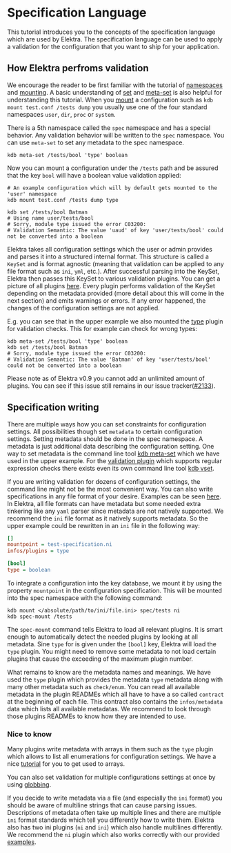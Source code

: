 # Specification Language

This tutorial introduces you to the concepts of the specification language which are used by Elektra. The specification language
can be used to apply a validation for the configuration that you want to ship for your application.

## How Elektra perfroms validation

We encourage the reader to be first familiar with the tutorial of [namespaces](namespaces.md) and [mounting](mount.md). A basic
understanding of [set](../help/kdb-set.md) and [meta-set](../help/kdb-meta-set.md) is also helpful for understanding this tutorial.
When you [mount](mount.md) a configuration such as `kdb mount test.conf /tests dump` you usually use one of the four standard namespaces
`user`, `dir`, `proc` or `system`.

There is a 5th namespace called the `spec` namespace and has a special behavior. Any validation behavior 
will be written to the `spec` namespace. You can use `meta-set` to set any metadata to the spec namespace.

```shell script
kdb meta-set /tests/bool 'type' boolean
```

Now you can mount a configuration under the `/tests` path and be assured that the key `bool` will
have a boolean value validation applied:

```shell script
# An example configuration which will by default gets mounted to the 'user' namespace
kdb mount test.conf /tests dump type

kdb set /tests/bool Batman     
# Using name user/tests/bool
# Sorry, module type issued the error C03200:
# Validation Semantic: The value 'uaud' of key 'user/tests/bool' could not be converted into a boolean
```

Elektra takes all configuration settings which the user or admin provides and parses it into a structured internal format.
This structure is called a `KeySet` and is format agnostic (meaning that validation can be applied to any file format
such as `ini`, `yml`, etc.). After successful parsing into the KeySet, Elektra then passes this KeySet to various
validation plugins. You can get a picture of all plugins [here](/src/plugins). Every plugin performs validation
of the KeySet depending on the metadata provided (more detail about this will come in the next section) and emits warnings
or errors. If any error happened, the changes of the configuration settings are not applied.

E.g. you can see
that in the upper example we also mounted the [type](/src/plugins/type/README.md) plugin for validation checks. This for example
can check for wrong types:

```shell script
kdb meta-set /tests/bool 'type' boolean
kdb set /tests/bool Batman
# Sorry, module type issued the error C03200:
# Validation Semantic: The value 'Batman' of key 'user/tests/bool' could not be converted into a boolean
```

Please note as of Elektra v0.9 you cannot add an unlimited amount of plugins. You can see if this issue
still remains in our issue tracker([#2133](https://github.com/ElektraInitiative/libelektra/issues/2133)).

## Specification writing

There are multiple ways how you can set constraints for configuration settings. All possibilities though set `metadata` to certain
configuration settings. Setting metadata should be done in the spec namespace. A metadata is just additional data describing the configuration setting.
One way to set metadata is the command line tool [kdb meta-set](../help/kdb-meta-set.md) which we have used in the upper example.
For the [validation plugin](../../src/plugins/validation/README.md) which supports regular expression checks there exists even its own
command line tool [kdb vset](../help/kdb-vset.md).

If you are writing validation for dozens of configuration settings, the command line might not be the most convenient way. You can also
write specifications in any file format of your desire. Examples can be seen [here](../../examples/spec). In Elektra, all file formats
can have metadata but some needed extra tinkering like any `yaml` parser since metadata are not natively supported. We recommend the `ini`
file format as it natively supports metadata. So the upper example
could be rewritten in an `ini` file in the following way:

```ini
[]
mountpoint = test-specification.ni
infos/plugins = type

[bool]
type = boolean
```

To integrate a configuration into the key database, we mount it by using the property `mountpoint` in the configuration specification.
This will be mounted into the spec namespace with the following command:

```shell script
kdb mount </absolute/path/to/ini/file.ini> spec/tests ni
kdb spec-mount /tests
```

The `spec-mount` command tells Elektra to load all relevant plugins. It is smart enough to automatically detect the needed plugins
by looking at all metadata. Sine `type` for is given under the `[bool]` key, Elektra will load the `type` plugin. 
You might need to remove some metadata to not load certain plugins that cause the exceeding of the maximum
plugin number.

What remains to know are the metadata names and meanings. We have used the `type` plugin which provides the metadata `type` metadata along with
many other metadata such as `check/enum`. You can read all available metadata in the plugin READMEs which all have to have a
so called `contract` at the beginning of each file. This contract also contains the `infos/metadata` data which lists all available
metadatas. We recommend to look through those plugins READMEs to know how they are intended to use.

### Nice to know

Many plugins write metadata with arrays in them such as the `type` plugin which allows to list all enumerations for configuration settings.
We have a nice [tutorial](../tutorials/arrays.md) for you to get used to arrays.

You can also set validation for multiple configurations settings at once by using [globbing](../../src/plugins/glob/README.md).

If you decide to write metadata via a file (and especially the `ini` format) you should be aware of multiline strings that can cause
parsing issues. Descriptions of metadata often take up multiple lines and
there are multiple `ini` format standards which tell you differently how to write them.
Elektra also has two ini plugins (`ni` and `ini`) which also handle multilines differently. We recommend the `ni` plugin which also
works correctly with our provided [examples](../../examples/spec).
